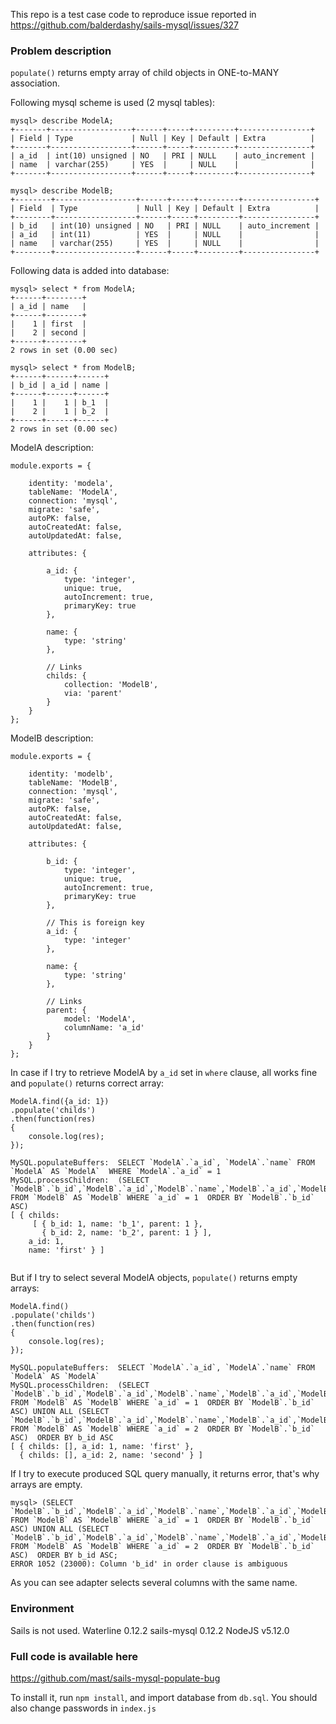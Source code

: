 This repo is a test case code to reproduce issue reported in https://github.com/balderdashy/sails-mysql/issues/327

### Problem description

``populate()`` returns empty array of child objects in ONE-to-MANY association.

Following mysql scheme is used (2 mysql tables):

```
mysql> describe ModelA;
+-------+------------------+------+-----+---------+----------------+
| Field | Type             | Null | Key | Default | Extra          |
+-------+------------------+------+-----+---------+----------------+
| a_id  | int(10) unsigned | NO   | PRI | NULL    | auto_increment |
| name  | varchar(255)     | YES  |     | NULL    |                |
+-------+------------------+------+-----+---------+----------------+
```

```
mysql> describe ModelB;
+--------+------------------+------+-----+---------+----------------+
| Field  | Type             | Null | Key | Default | Extra          |
+--------+------------------+------+-----+---------+----------------+
| b_id   | int(10) unsigned | NO   | PRI | NULL    | auto_increment |
| a_id   | int(11)          | YES  |     | NULL    |                |
| name   | varchar(255)     | YES  |     | NULL    |                |
+--------+------------------+------+-----+---------+----------------+
```

Following data is added into database:
```
mysql> select * from ModelA;
+------+--------+
| a_id | name   |
+------+--------+
|    1 | first  |
|    2 | second |
+------+--------+
2 rows in set (0.00 sec)
```

```
mysql> select * from ModelB;
+------+------+------+
| b_id | a_id | name |
+------+------+------+
|    1 |    1 | b_1  |
|    2 |    1 | b_2  |
+------+------+------+
2 rows in set (0.00 sec)
```

ModelA description:

```
module.exports = {

    identity: 'modela',
    tableName: 'ModelA',
    connection: 'mysql',
    migrate: 'safe',
    autoPK: false,
    autoCreatedAt: false,
    autoUpdatedAt: false,

    attributes: {

        a_id: {
            type: 'integer',
            unique: true,
            autoIncrement: true,
            primaryKey: true
        },

        name: {
            type: 'string'
        },

        // Links
        childs: {
            collection: 'ModelB',
            via: 'parent'
        }
    }
};
```

ModelB description:

```
module.exports = {

    identity: 'modelb',
    tableName: 'ModelB',
    connection: 'mysql',
    migrate: 'safe',
    autoPK: false,
    autoCreatedAt: false,
    autoUpdatedAt: false,

    attributes: {

        b_id: {
            type: 'integer',
            unique: true,
            autoIncrement: true,
            primaryKey: true
        },

        // This is foreign key
        a_id: {
            type: 'integer'
        },

        name: {
            type: 'string'
        },

        // Links
        parent: {
            model: 'ModelA',
            columnName: 'a_id'
        }
    }
};
```

In case if I try to retrieve ModelA by ``a_id`` set in ``where`` clause, 
all works fine and ``populate()`` returns correct array:
```
ModelA.find({a_id: 1})
.populate('childs')
.then(function(res)
{
    console.log(res);
});

MySQL.populateBuffers:  SELECT `ModelA`.`a_id`, `ModelA`.`name` FROM `ModelA` AS `ModelA`  WHERE `ModelA`.`a_id` = 1
MySQL.processChildren:  (SELECT `ModelB`.`b_id`,`ModelB`.`a_id`,`ModelB`.`name`,`ModelB`.`a_id`,`ModelB`.`b_id`,`ModelB`.`a_id` FROM `ModelB` AS `ModelB` WHERE `a_id` = 1  ORDER BY `ModelB`.`b_id` ASC)
[ { childs:
     [ { b_id: 1, name: 'b_1', parent: 1 },
       { b_id: 2, name: 'b_2', parent: 1 } ],
    a_id: 1,
    name: 'first' } ]
    
```

But if I try to select several ModelA objects, ``populate()`` returns empty arrays:

```
ModelA.find()
.populate('childs')
.then(function(res)
{
    console.log(res);
});

MySQL.populateBuffers:  SELECT `ModelA`.`a_id`, `ModelA`.`name` FROM `ModelA` AS `ModelA`
MySQL.processChildren:  (SELECT `ModelB`.`b_id`,`ModelB`.`a_id`,`ModelB`.`name`,`ModelB`.`a_id`,`ModelB`.`b_id`,`ModelB`.`a_id` FROM `ModelB` AS `ModelB` WHERE `a_id` = 1  ORDER BY `ModelB`.`b_id` ASC) UNION ALL (SELECT `ModelB`.`b_id`,`ModelB`.`a_id`,`ModelB`.`name`,`ModelB`.`a_id`,`ModelB`.`b_id`,`ModelB`.`a_id` FROM `ModelB` AS `ModelB` WHERE `a_id` = 2  ORDER BY `ModelB`.`b_id` ASC)  ORDER BY b_id ASC
[ { childs: [], a_id: 1, name: 'first' },
  { childs: [], a_id: 2, name: 'second' } ]
```

If I try to execute produced SQL query manually, it returns error, that's why arrays are empty.

```
mysql> (SELECT `ModelB`.`b_id`,`ModelB`.`a_id`,`ModelB`.`name`,`ModelB`.`a_id`,`ModelB`.`b_id`,`ModelB`.`a_id` FROM `ModelB` AS `ModelB` WHERE `a_id` = 1  ORDER BY `ModelB`.`b_id` ASC) UNION ALL (SELECT `ModelB`.`b_id`,`ModelB`.`a_id`,`ModelB`.`name`,`ModelB`.`a_id`,`ModelB`.`b_id`,`ModelB`.`a_id` FROM `ModelB` AS `ModelB` WHERE `a_id` = 2  ORDER BY `ModelB`.`b_id` ASC)  ORDER BY b_id ASC;
ERROR 1052 (23000): Column 'b_id' in order clause is ambiguous
```

As you can see adapter selects several columns with the same name.

### Environment

Sails is not used.
Waterline 0.12.2
sails-mysql 0.12.2
NodeJS v5.12.0

### Full code is available here

https://github.com/mast/sails-mysql-populate-bug

To install it, run ``npm install``, and import database from ``db.sql``.
You should also change passwords in ``index.js``
